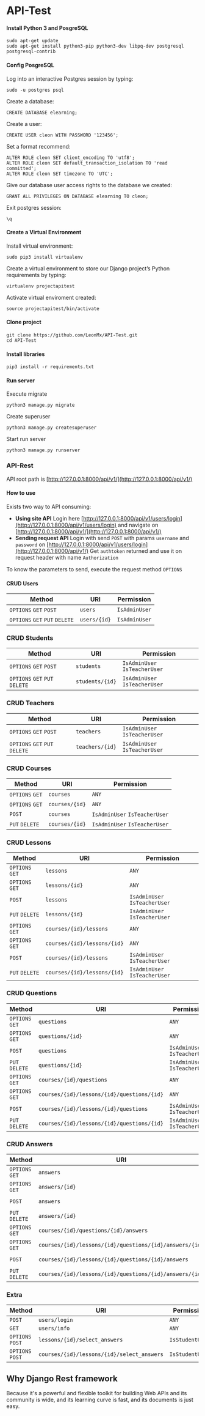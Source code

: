 # API-Test

#### Install Python 3 and PosgreSQL

```shell
sudo apt-get update
sudo apt-get install python3-pip python3-dev libpq-dev postgresql postgresql-contrib
```

#### Config PosgreSQL
Log into an interactive Postgres session by typing:
```shell
sudo -u postgres psql
```

Create a database:
```posgresql
CREATE DATABASE elearning;
```

Create a user:
```posgresql
CREATE USER cleon WITH PASSWORD '123456';
```

Set a format recommend:
```posgresql
ALTER ROLE cleon SET client_encoding TO 'utf8';
ALTER ROLE cleon SET default_transaction_isolation TO 'read committed';
ALTER ROLE cleon SET timezone TO 'UTC';
```

Give our database user access rights to the database we created:
```posgresql
GRANT ALL PRIVILEGES ON DATABASE elearning TO cleon;
```

Exit postgres session:
```posgresql
\q
```

#### Create a Virtual Environment
Install virtual environment:
```shell
sudo pip3 install virtualenv
```

Create a virtual environment to store our Django project’s Python requirements by typing:
```shell
virtualenv projectapitest
```

Activate virtual enviroment created:
```shell
source projectapitest/bin/activate
```
#### Clone project
```shell
git clone https://github.com/LeonMx/API-Test.git
cd API-Test
```
#### Install libraries 
```shell
pip3 install -r requirements.txt
```
#### Run server
Execute migrate
```shell
python3 manage.py migrate
```
Create superuser
```shell
python3 manage.py createsuperuser
```
Start run server
```shell
python3 manage.py runserver
```

### API-Rest
API root path is [http://127.0.0.1:8000/api/v1/](http://127.0.0.1:8000/api/v1/)

#### How to use
Exists two way to API consuming:
- **Using site API**
  Login here [http://127.0.0.1:8000/api/v1/users/login](http://127.0.0.1:8000/api/v1/users/login) and navigate on [http://127.0.0.1:8000/api/v1/](http://127.0.0.1:8000/api/v1/)
- **Sending request API**
Login with send `POST` with params `username` and `password` on [http://127.0.0.1:8000/api/v1/users/login](http://127.0.0.1:8000/api/v1/)
Get `authtoken` returned and use it on request header with name `Authorization` 

To know the parameters to send, execute the request method `OPTIONS`

#### CRUD Users
| Method                         | URI          | Permission    |
|--------------------------------|--------------|---------------|
| `OPTIONS` `GET` `POST`         | `users`      | `IsAdminUser` |
| `OPTIONS` `GET` `PUT` `DELETE` | `users/{id}` | `IsAdminUser` |

### CRUD Students
| Method                         | URI             | Permission                    |
|--------------------------------|-----------------|-------------------------------|
| `OPTIONS` `GET` `POST`         | `students`      | `IsAdminUser` `IsTeacherUser` |
| `OPTIONS` `GET` `PUT` `DELETE` | `students/{id}` | `IsAdminUser` `IsTeacherUser` |

### CRUD Teachers
| Method                         | URI             | Permission                    |
|--------------------------------|-----------------|-------------------------------|
| `OPTIONS` `GET` `POST`         | `teachers`      | `IsAdminUser` `IsTeacherUser` |
| `OPTIONS` `GET` `PUT` `DELETE` | `teachers/{id}` | `IsAdminUser` `IsTeacherUser` |

### CRUD Courses
| Method          | URI            | Permission                    |
|-----------------|----------------|-------------------------------|
| `OPTIONS` `GET` | `courses`      | `ANY`                         |
| `OPTIONS` `GET` | `courses/{id}` | `ANY`                         |
| `POST`          | `courses`      | `IsAdminUser` `IsTeacherUser` |
| `PUT` `DELETE`  | `courses/{id}` | `IsAdminUser` `IsTeacherUser` |

### CRUD Lessons
| Method          | URI                         | Permission                    |
|-----------------|-----------------------------|-------------------------------|
| `OPTIONS` `GET` | `lessons`                   | `ANY`                         |
| `OPTIONS` `GET` | `lessons/{id}`              | `ANY`                         |
| `POST`          | `lessons`                   | `IsAdminUser` `IsTeacherUser` |
| `PUT` `DELETE`  | `lessons/{id}`              | `IsAdminUser` `IsTeacherUser` |
| `OPTIONS` `GET` | `courses/{id}/lessons`      | `ANY`                         |
| `OPTIONS` `GET` | `courses/{id}/lessons/{id}` | `ANY`                         |
| `POST`          | `courses/{id}/lessons`      | `IsAdminUser` `IsTeacherUser` |
| `PUT` `DELETE`  | `courses/{id}/lessons/{id}` | `IsAdminUser` `IsTeacherUser` |

### CRUD Questions
| Method          | URI                                        | Permission                    |
|-----------------|--------------------------------------------|-------------------------------|
| `OPTIONS` `GET` | `questions`                                | `ANY`                         |
| `OPTIONS` `GET` | `questions/{id}`                           | `ANY`                         |
| `POST`          | `questions`                                | `IsAdminUser` `IsTeacherUser` |
| `PUT` `DELETE`  | `questions/{id}`                           | `IsAdminUser` `IsTeacherUser` |
| `OPTIONS` `GET` | `courses/{id}/questions`                   | `ANY`                         |
| `OPTIONS` `GET` | `courses/{id}/lessons/{id}/questions/{id}` | `ANY`                         |
| `POST`          | `courses/{id}/lessons/{id}/questions`      | `IsAdminUser` `IsTeacherUser` |
| `PUT` `DELETE`  | `courses/{id}/lessons/{id}/questions/{id}` | `IsAdminUser` `IsTeacherUser` |

### CRUD Answers
| Method          | URI                                                     | Permission                    |
|-----------------|---------------------------------------------------------|-------------------------------|
| `OPTIONS` `GET` | `answers`                                               | `ANY`                         |
| `OPTIONS` `GET` | `answers/{id}`                                          | `ANY`                         |
| `POST`          | `answers`                                               | `IsAdminUser` `IsTeacherUser` |
| `PUT` `DELETE`  | `answers/{id}`                                          | `IsAdminUser` `IsTeacherUser` |
| `OPTIONS` `GET` | `courses/{id}/questions/{id}/answers`                   | `ANY`                         |
| `OPTIONS` `GET` | `courses/{id}/lessons/{id}/questions/{id}/answers/{id}` | `ANY`                         |
| `POST`          | `courses/{id}/lessons/{id}/questions/{id}/answers`      | `IsAdminUser` `IsTeacherUser` |
| `PUT` `DELETE`  | `courses/{id}/lessons/{id}/questions/{id}/answers/{id}` | `IsAdminUser` `IsTeacherUser` |

### Extra
| Method           | URI                                         | Permission      |
|------------------|---------------------------------------------|-----------------|
| `POST`           | `users/login`                               | `ANY`           |
| `GET`            | `users/info`                                | `ANY`           |
| `OPTIONS` `POST` | `lessons/{id}/select_answers`               | `IsStudentUser` |
| `OPTIONS` `POST` | `courses/{id}/lessons/{id}/select_answers`  | `IsStudentUser` |


## Why Django Rest framework
Because it's a powerful and flexible toolkit for building Web APIs and its community is wide, and its learning curve is fast, and its documents is just easy.
